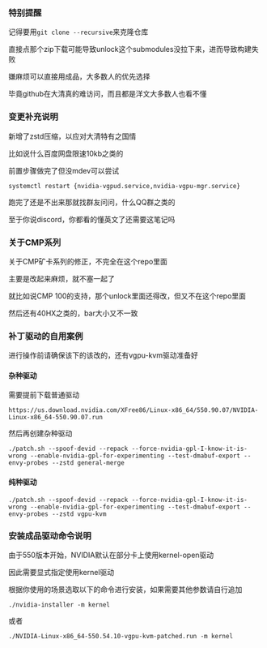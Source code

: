 ### 特别提醒
记得要用`git clone --recursive`来克隆仓库

直接点那个zip下载可能导致unlock这个submodules没拉下来，进而导致构建失败

嫌麻烦可以直接用成品，大多数人的优先选择

毕竟github在大清真的难访问，而且都是洋文大多数人也看不懂
### 变更补充说明
新增了zstd压缩，以应对大清特有之国情

比如说什么百度网盘限速10kb之类的

前置步骤做完了但没mdev可以尝试
```shell
systemctl restart {nvidia-vgpud.service,nvidia-vgpu-mgr.service}
```
跑完了还是不出来那就找群友问问，什么QQ群之类的

至于你说discord，你都看的懂英文了还需要这笔记吗

### 关于CMP系列
关于CMP矿卡系列的修正，不完全在这个repo里面

主要是改起来麻烦，就不塞一起了

就比如说CMP 100的支持，那个unlock里面还得改，但又不在这个repo里面

然后还有40HX之类的，bar大小又不一致

### 补丁驱动的自用案例
进行操作前请确保该下的该改的，还有vgpu-kvm驱动准备好
#### 杂种驱动
需要提前下载普通驱动
```shell
https://us.download.nvidia.com/XFree86/Linux-x86_64/550.90.07/NVIDIA-Linux-x86_64-550.90.07.run
```
然后再创建杂种驱动
```shell
./patch.sh --spoof-devid --repack --force-nvidia-gpl-I-know-it-is-wrong --enable-nvidia-gpl-for-experimenting --test-dmabuf-export --envy-probes --zstd general-merge
```
#### 纯种驱动
```shell
./patch.sh --spoof-devid --repack --force-nvidia-gpl-I-know-it-is-wrong --enable-nvidia-gpl-for-experimenting --test-dmabuf-export --envy-probes --zstd vgpu-kvm
```
### 安装成品驱动命令说明
由于550版本开始，NVIDIA默认在部分卡上使用kernel-open驱动

因此需要显式指定使用kernel驱动

根据你使用的场景选取以下的命令进行安装，如果需要其他参数请自行追加
```shell
./nvidia-installer -m kernel
```
或者
```shell
./NVIDIA-Linux-x86_64-550.54.10-vgpu-kvm-patched.run -m kernel
```